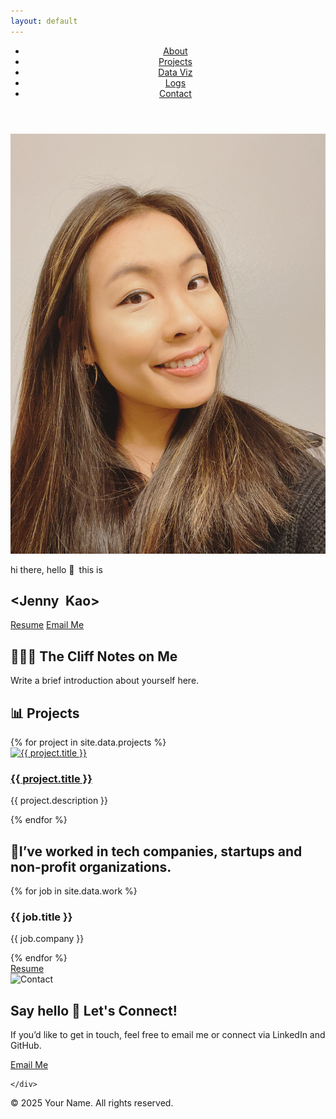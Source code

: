```yaml
---
layout: default
---
```


<head>
<link href="https://fonts.googleapis.com/css2?family=Fira+Code:wght@400;700&display=swap" rel="stylesheet">
<style>
  code, pre {
    font-family: 'Fira Code', monospace;
  }
</style>
</head>

<header class="site-header">
  <nav class="nav">
    <ul>
      <li><a href="#about">About</a></li>
      <li><a href="#portfolio">Projects</a></li>
      <li><a href="/articles.html">Data Viz</a></li>
      <li><a href="/logs.html">Logs</a></li>
      <li><a href="#contact">Contact</a></li>
    </ul>
  </nav>
</header>

<section class="hero">
  <img src="/assets/images/profile-pic.jpg" alt="Jenny Kao headshot" class="profile-pic">
  <p> hi there, hello <span class="wave">👋</span>&ensp;this is</p>
  <h1>&lt;Jenny&ensp;Kao&gt;</h1>
  <div class="hero-actions">
    <div class="hero-social">
      <a href="https://linkedin.com/in/yourusername" target="_blank"><i class="fab fa-linkedin"></i></a>
      <a href="https://github.com/yourusername" target="_blank"><i class="fab fa-github"></i></a>
    </div>
    <div class="hero-buttons">
      <a href="/assets/resume.pdf" class="button" target="_blank">Resume</a>
      <a href="mailto:youremail@example.com" class="button">Email Me</a>
    </div>
    
  </div>
</section>

<section id="about" class="about">
  <h2>👩🏻‍💻 The Cliff Notes on Me</h2>
  <p>Write a brief introduction about yourself here.</p>
</section>

<section id="portfolio" class="portfolio">
  <h2> 📊 Projects</h2>
  <div class="project-grid">
    {% for project in site.data.projects %}
    <div class="project-card">
      <a href="{{ project.url }}" target="_blank">
        <img src="{{ project.image }}" alt="{{ project.title }}">
        <h3>{{ project.title }}</h3>
      </a>
      <p>{{ project.description }}</p>
    </div>
    {% endfor %}
  </div>
</section>

<section id="experience" class="experience">
  <h2>📍I’ve worked in tech companies, startups and non-profit organizations.</h2>
  <div class="experience-grid">
    {% for job in site.data.work %}
    <div class="experience-item">
      <h3>{{ job.title }}</h3>
      <p>{{ job.company }}</p>
    </div>
    {% endfor %}
  </div>
  <div class="resume-button">
    <a href="/assets/resume.pdf" target="_blank" class="button">Resume</a>
  </div>
</section>

<section id="contact" class="contact">
  <div class="contact-container">
    <div class="contact-image">
      <img src="/assets/images/contact.jpg" alt="Contact">
    </div>
    <div class="contact-content">
      <h2>Say hello 🙌 Let's Connect! </h2>
      <p>If you’d like to get in touch, feel free to email me or connect via LinkedIn and GitHub.</p>
      <p>
        <a href="mailto:youremail@example.com" class="button">Email Me</a>
      </p>
    
    </div>
  </div>
  </section>

<footer class="site-footer">
  <p> &copy; 2025 Your Name. All rights reserved.</p>
</footer>
